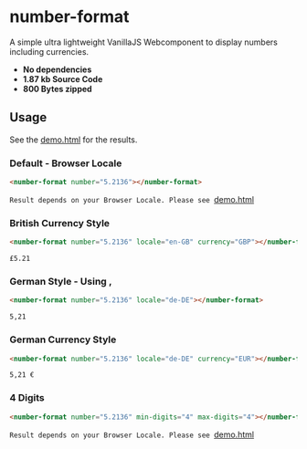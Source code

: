 # number-format
A simple ultra lightweight VanillaJS Webcomponent to display numbers including currencies.

* **No dependencies**
* **1.87 kb Source Code**
* **800 Bytes zipped**

## Usage 
See the [demo.html](https://toarm.github.io/number-format/demo.html) for the results.

### Default - Browser Locale
```html
<number-format number="5.2136"></number-format>
```
`Result depends on your Browser Locale. Please see `[demo.html](https://toarm.github.io/number-format/demo.html)

### British Currency Style
```html
<number-format number="5.2136" locale="en-GB" currency="GBP"></number-format>
```
`£5.21`

### German Style - Using ,
```html
<number-format number="5.2136" locale="de-DE"></number-format>
```
`5,21`

### German Currency Style
```html
<number-format number="5.2136" locale="de-DE" currency="EUR"></number-format>
```
`5,21 €`

### 4 Digits
```html
<number-format number="5.2136" min-digits="4" max-digits="4"></number-format>
```
`Result depends on your Browser Locale. Please see `[demo.html](https://toarm.github.io/number-format/demo.html)
